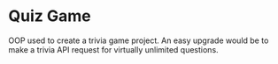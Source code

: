 # Quiz Game
OOP used to create a trivia game project.
An easy upgrade would be to make a trivia API request for virtually unlimited questions.
